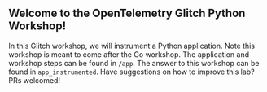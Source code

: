 ## Welcome to the OpenTelemetry Glitch Python Workshop!

In this Glitch workshop, we will instrument a Python application. Note this workshop
is meant to come after the Go workshop. The application and workshop steps can
be found in `/app`. The answer to this workshop can be found in
`app_instrumented`. Have suggestions on how to improve this lab? PRs welcomed!
